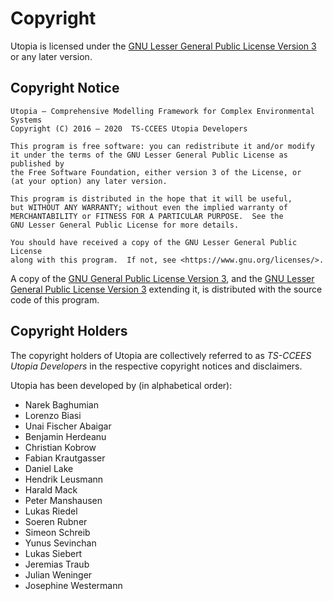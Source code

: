 # Copyright

Utopia is licensed under the [GNU Lesser General Public License Version 3]
or any later version.

## Copyright Notice

    Utopia — Comprehensive Modelling Framework for Complex Environmental Systems
    Copyright (C) 2016 – 2020  TS-CCEES Utopia Developers

    This program is free software: you can redistribute it and/or modify
    it under the terms of the GNU Lesser General Public License as published by
    the Free Software Foundation, either version 3 of the License, or
    (at your option) any later version.

    This program is distributed in the hope that it will be useful,
    but WITHOUT ANY WARRANTY; without even the implied warranty of
    MERCHANTABILITY or FITNESS FOR A PARTICULAR PURPOSE.  See the
    GNU Lesser General Public License for more details.

    You should have received a copy of the GNU Lesser General Public License
    along with this program.  If not, see <https://www.gnu.org/licenses/>.

A copy of the [GNU General Public License Version 3], and the
[GNU Lesser General Public License Version 3] extending it, is distributed with
the source code of this program.

## Copyright Holders

The copyright holders of Utopia are collectively referred to as
_TS-CCEES Utopia Developers_ in the respective copyright notices and
disclaimers.

Utopia has been developed by (in alphabetical order):

* Narek Baghumian
* Lorenzo Biasi
* Unai Fischer Abaigar
* Benjamin Herdeanu
* Christian Kobrow
* Fabian Krautgasser
* Daniel Lake
* Hendrik Leusmann
* Harald Mack
* Peter Manshausen
* Lukas Riedel
* Soeren Rubner
* Simeon Schreib
* Yunus Sevinchan
* Lukas Siebert
* Jeremias Traub
* Julian Weninger
* Josephine Westermann

[GNU General Public License Version 3]: https://www.gnu.org/licenses/gpl-3.0.en.html
[GNU Lesser General Public License Version 3]: https://www.gnu.org/licenses/lgpl-3.0.en.html
